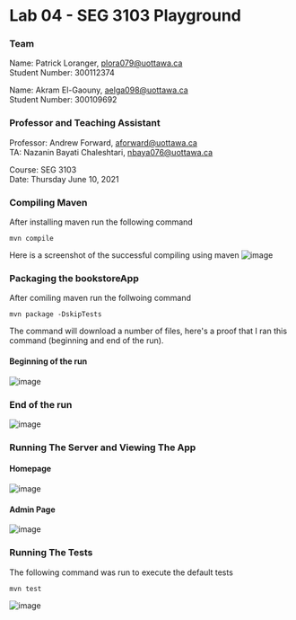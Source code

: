 
# Lab 04 - SEG 3103 Playground

### Team

Name: Patrick Loranger, plora079@uottawa.ca<br>
Student Number: 300112374<br>

Name: Akram El-Gaouny, aelga098@uottawa.ca<br>
Student Number: 300109692

### Professor and Teaching Assistant

Professor: Andrew Forward, aforward@uottawa.ca<br>
TA: Nazanin Bayati Chaleshtari, nbaya076@uottawa.ca<br>

Course: SEG 3103<br>
Date: Thursday June 10, 2021



### Compiling Maven

After installing maven run the following command
``` code 
mvn compile
```

Here is a screenshot of the successful compiling using maven
![image](https://user-images.githubusercontent.com/64698780/124795224-d1182c00-df1d-11eb-90db-910bb3e16ee8.png)


### Packaging the bookstoreApp

After comiling maven run the follwoing command
``` code 
mvn package -DskipTests
```

The command will download a number of files, here's a proof that I ran this command (beginning and end of the run).
#### Beginning of the run
![image](https://user-images.githubusercontent.com/64698780/124796160-d88c0500-df1e-11eb-977d-48a0d7c45004.png)
### End of the run
![image](https://user-images.githubusercontent.com/64698780/124796271-f9545a80-df1e-11eb-9b70-aa92d38d2e4d.png)


### Running The Server and Viewing The App

#### Homepage
![image](https://user-images.githubusercontent.com/64698780/124803013-94046780-df26-11eb-9cdb-a65969396ab8.png)

#### Admin Page
![image](https://user-images.githubusercontent.com/64698780/124803088-a9799180-df26-11eb-8cb1-88c329febda4.png)

### Running The Tests
The following command was run to execute the default tests
``` code 
mvn test
```

![image](https://user-images.githubusercontent.com/64698780/124804009-cebacf80-df27-11eb-93b5-88701723b383.png)

